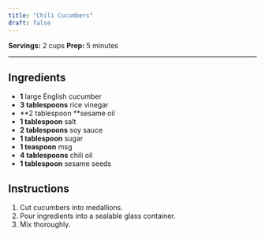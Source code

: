 ```yaml
---
title: "Chili Cucumbers"
draft: false
---
```


**Servings:** 2 cups
**Prep:** 5 minutes

---

## Ingredients

- **1** large English cucumber
- **3 tablespoons** rice vinegar
- **2 tablespoon **sesame oil
- **1 tablespoon** salt
- **2 tablespoons** soy sauce
- **1 tablespoon** sugar
- **1 teaspoon** msg
- **4 tablespoons** chili oil
- **1 tablespoon** sesame seeds

## Instructions

1. Cut cucumbers into medallions.
2. Pour ingredients into a sealable glass container.
3. Mix thoroughly.
